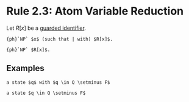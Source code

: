 Rule 2.3: Atom Variable Reduction
=================================

Let $R[x]$ be a [guarded identifier](/guarded_identifiers.md).


```{rewrite-rule}
{ph}`NP` $x$ (such that | with) $R[x]$.

{ph}`NP` $R[x]$.
```


Examples
--------

```{rewrite-rule}
a state $q$ with $q \in Q \setminus F$

a state $q \in Q \setminus F$
```
